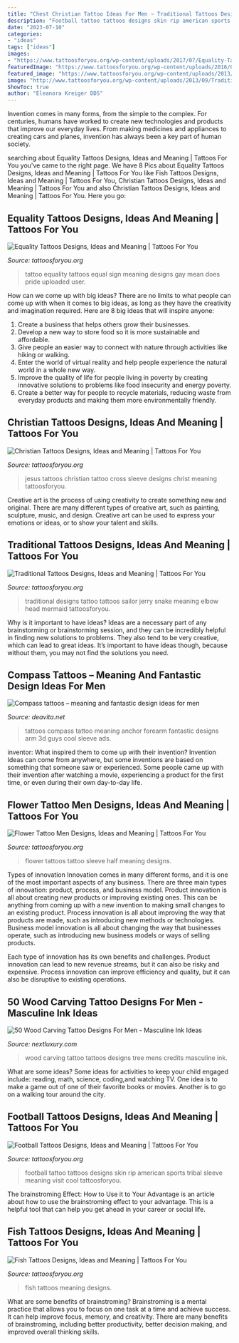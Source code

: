 ```yaml
---
title: "Chest Christian Tattoo Ideas For Men ~ Traditional Tattoos Designs, Ideas And Meaning"
description: "Football tattoo tattoos designs skin rip american sports tribal sleeve meaning visit cool tattoosforyou"
date: "2023-07-10"
categories:
- "ideas"
tags: ["ideas"]
images:
- "https://www.tattoosforyou.org/wp-content/uploads/2017/07/Equality-Tattoos.jpg"
featuredImage: "https://www.tattoosforyou.org/wp-content/uploads/2016/03/Football-Tattoos.jpg"
featured_image: "https://www.tattoosforyou.org/wp-content/uploads/2013/09/Christian-Sleeve-Tattoos.jpg"
image: "http://www.tattoosforyou.org/wp-content/uploads/2013/09/Traditional-Tattoo-Designs.jpg"
ShowToc: true
author: "Eleanora Kreiger DDS"
---
```



Invention comes in many forms, from the simple to the complex. For centuries, humans have worked to create new technologies and products that improve our everyday lives. From making medicines and appliances to creating cars and planes, invention has always been a key part of human society.

	

		
searching about Equality Tattoos Designs, Ideas and Meaning | Tattoos For You you've came to the right page. We have 8 Pics about Equality Tattoos Designs, Ideas and Meaning | Tattoos For You like Fish Tattoos Designs, Ideas and Meaning | Tattoos For You, Christian Tattoos Designs, Ideas and Meaning | Tattoos For You and also Christian Tattoos Designs, Ideas and Meaning | Tattoos For You. Here you go:
		
    
## Equality Tattoos Designs, Ideas And Meaning | Tattoos For You

<img loading=lazy src="https://www.tattoosforyou.org/wp-content/uploads/2017/07/Equality-Tattoos.jpg" onerror="this.onerror=null;this.src='https://tse3.mm.bing.net/th?id=OIP.kTbg3td_8vjjJLoSAtjDUQHaJ3&amp;pid=15.1';" alt="Equality Tattoos Designs, Ideas and Meaning | Tattoos For You">

_Source: tattoosforyou.org_

>tattoo equality tattoos equal sign meaning designs gay mean does pride uploaded user. 

	

How can we come up with big ideas?
There are no limits to what people can come up with when it comes to big ideas, as long as they have the creativity and imagination required. Here are 8 big ideas that will inspire anyone:
1. Create a business that helps others grow their businesses. 
2. Develop a new way to store food so it is more sustainable and affordable. 
3. Give people an easier way to connect with nature through activities like hiking or walking. 
4. Enter the world of virtual reality and help people experience the natural world in a whole new way. 
5. Improve the quality of life for people living in poverty by creating innovative solutions to problems like food insecurity and energy poverty. 
6. Create a better way for people to recycle materials, reducing waste from everyday products and making them more environmentally friendly. 

    
## Christian Tattoos Designs, Ideas And Meaning | Tattoos For You

<img loading=lazy src="https://www.tattoosforyou.org/wp-content/uploads/2013/09/Christian-Sleeve-Tattoos.jpg" onerror="this.onerror=null;this.src='https://tse2.mm.bing.net/th?id=OIP.ALJYOXuWGkYdZc3QOowC0wHaJ4&amp;pid=15.1';" alt="Christian Tattoos Designs, Ideas and Meaning | Tattoos For You">

_Source: tattoosforyou.org_

>jesus tattoos christian tattoo cross sleeve designs christ meaning tattoosforyou. 

	

Creative art is the process of using creativity to create something new and original. There are many different types of creative art, such as painting, sculpture, music, and design. Creative art can be used to express your emotions or ideas, or to show your talent and skills.

    
## Traditional Tattoos Designs, Ideas And Meaning | Tattoos For You

<img loading=lazy src="http://www.tattoosforyou.org/wp-content/uploads/2013/09/Traditional-Tattoo-Designs.jpg" onerror="this.onerror=null;this.src='https://tse2.mm.bing.net/th?id=OIP.7s1q7SYMB649yRVXxD6YnAHaJ3&amp;pid=15.1';" alt="Traditional Tattoos Designs, Ideas and Meaning | Tattoos For You">

_Source: tattoosforyou.org_

>traditional designs tattoo tattoos sailor jerry snake meaning elbow head mermaid tattoosforyou. 

	

Why is it important to have ideas?
Ideas are a necessary part of any brainstorming or brainstorming session, and they can be incredibly helpful in finding new solutions to problems. They also tend to be very creative, which can lead to great ideas. It’s important to have ideas though, because without them, you may not find the solutions you need.

    
## Compass Tattoos – Meaning And Fantastic Design Ideas For Men

<img loading=lazy src="https://deavita.net/wp-content/uploads/2019/05/Compass-tattoos-meaning-fantastic-design-ideas-fo-men.jpg" onerror="this.onerror=null;this.src='https://tse3.mm.bing.net/th?id=OIP.5v-6c_gRiBgfSSvXEt7ZIwHaNV&amp;pid=15.1';" alt="Compass tattoos – meaning and fantastic design ideas for men">

_Source: deavita.net_

>tattoos compass tattoo meaning anchor forearm fantastic designs arm 3d guys cool sleeve ads. 

	

inventor: What inspired them to come up with their invention?
Invention Ideas can come from anywhere, but some inventions are based on something that someone saw or experienced. Some people came up with their invention after watching a movie, experiencing a product for the first time, or even during their own day-to-day life.

    
## Flower Tattoo Men Designs, Ideas And Meaning | Tattoos For You

<img loading=lazy src="https://www.tattoosforyou.org/wp-content/uploads/2017/09/Half-Sleeve-Flower-Tattoos-for-Men.jpg" onerror="this.onerror=null;this.src='https://tse3.mm.bing.net/th?id=OIP.RiltIvKcjZ-ckH5w0PjCXQHaJ4&amp;pid=15.1';" alt="Flower Tattoo Men Designs, Ideas and Meaning | Tattoos For You">

_Source: tattoosforyou.org_

>flower tattoos tattoo sleeve half meaning designs. 

	

Types of innovation
Innovation comes in many different forms, and it is one of the most important aspects of any business. There are three main types of innovation: product, process, and business model.
Product innovation is all about creating new products or improving existing ones. This can be anything from coming up with a new invention to making small changes to an existing product. Process innovation is all about improving the way that products are made, such as introducing new methods or technologies. Business model innovation is all about changing the way that businesses operate, such as introducing new business models or ways of selling products.

Each type of innovation has its own benefits and challenges. Product innovation can lead to new revenue streams, but it can also be risky and expensive. Process innovation can improve efficiency and quality, but it can also be disruptive to existing operations.

    
## 50 Wood Carving Tattoo Designs For Men - Masculine Ink Ideas

<img loading=lazy src="http://nextluxury.com/wp-content/uploads/initals-in-tree-wood-carving-mens-inner-arm-bicep-tattoos.jpg" onerror="this.onerror=null;this.src='https://tse3.mm.bing.net/th?id=OIP.F0nj1arOToTeBblV17Pd2wHaJQ&amp;pid=15.1';" alt="50 Wood Carving Tattoo Designs For Men - Masculine Ink Ideas">

_Source: nextluxury.com_

>wood carving tattoo tattoos designs tree mens credits masculine ink. 

	

What are some ideas?
Some ideas for activities to keep your child engaged include: reading, math, science, coding,and watching TV. One idea is to make a game out of one of their favorite books or movies. Another is to go on a walking tour around the city.

    
## Football Tattoos Designs, Ideas And Meaning | Tattoos For You

<img loading=lazy src="https://www.tattoosforyou.org/wp-content/uploads/2016/03/Football-Tattoos.jpg" onerror="this.onerror=null;this.src='https://tse4.mm.bing.net/th?id=OIP.uCg5bcpP9H_Ahrs_mvhSjgAAAA&amp;pid=15.1';" alt="Football Tattoos Designs, Ideas and Meaning | Tattoos For You">

_Source: tattoosforyou.org_

>football tattoo tattoos designs skin rip american sports tribal sleeve meaning visit cool tattoosforyou. 

	

The brainstroming Effect: How to Use it to Your Advantage is an article about how to use the brainstroming effect to your advantage. This is a helpful tool that can help you get ahead in your career or social life.

    
## Fish Tattoos Designs, Ideas And Meaning | Tattoos For You

<img loading=lazy src="http://www.tattoosforyou.org/wp-content/uploads/2013/10/Fish-Tattoos-Meaning.jpg" onerror="this.onerror=null;this.src='https://tse3.mm.bing.net/th?id=OIP.d4A_7I2435zqfkbh-_YAFgHaLH&amp;pid=15.1';" alt="Fish Tattoos Designs, Ideas and Meaning | Tattoos For You">

_Source: tattoosforyou.org_

>fish tattoos meaning designs. 

	

What are some benefits of brainstroming?
Brainstroming is a mental practice that allows you to focus on one task at a time and achieve success. It can help improve focus, memory, and creativity. There are many benefits of brainstroming, including better productivity, better decision making, and improved overall thinking skills.

